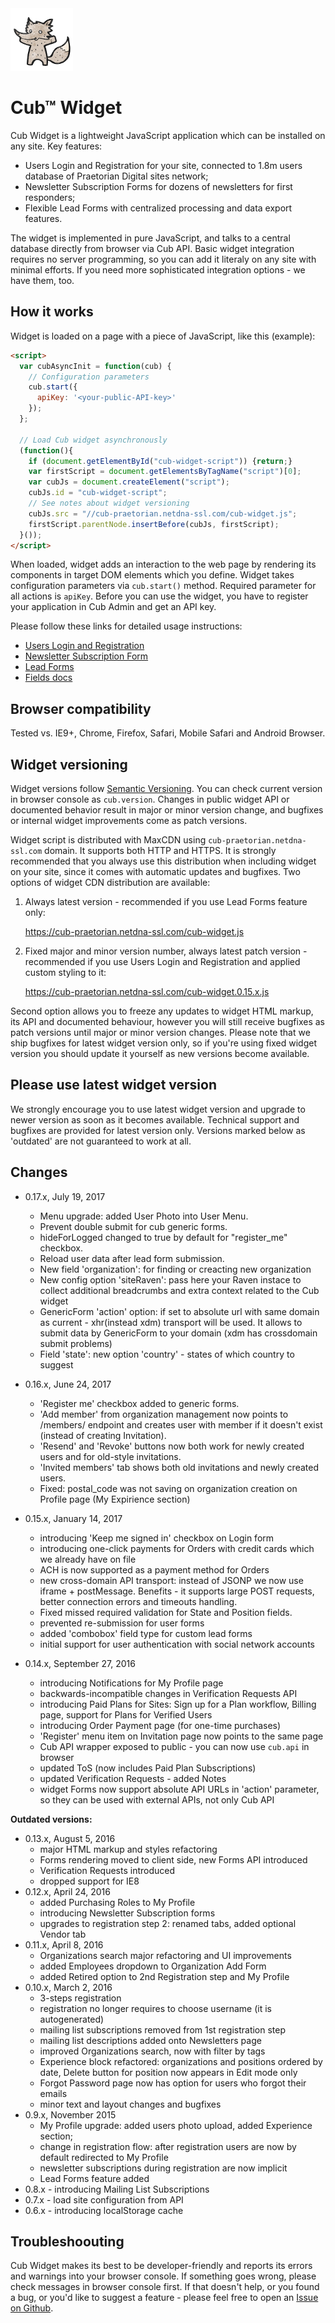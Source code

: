 <img src="cub-logo.png">

# Cub™ Widget

Cub Widget is a lightweight JavaScript application which can be installed
on any site. Key features:

* Users Login and Registration for your site, connected to 1.8m users
  database of Praetorian Digital sites network;
* Newsletter Subscription Forms for dozens of newsletters for first
  responders;
* Flexible Lead Forms with centralized processing and data export features.

The widget is implemented in pure JavaScript, and talks to a central database
directly from browser via Cub API. Basic widget integration requires no server
programming, so you can add it literaly on any site with minimal efforts.
If you need more sophisticated integration options - we have them, too.

## How it works

Widget is loaded on a page with a piece of JavaScript, like this (example):

```html
<script>
  var cubAsyncInit = function(cub) {
    // Configuration parameters
    cub.start({
      apiKey: '<your-public-API-key>'
    });
  };

  // Load Cub widget asynchronously
  (function(){
    if (document.getElementById("cub-widget-script")) {return;}
    var firstScript = document.getElementsByTagName("script")[0];
    var cubJs = document.createElement("script");
    cubJs.id = "cub-widget-script";
    // See notes about widget versioning
    cubJs.src = "//cub-praetorian.netdna-ssl.com/cub-widget.js";
    firstScript.parentNode.insertBefore(cubJs, firstScript);
  }());
</script>
```

When loaded, widget adds an interaction to the web page by rendering its
components in target DOM elements which you define. Widget takes configuration
parameters via ``cub.start()`` method. Required parameter for all actions is
``apiKey``. Before you can use the widget, you have to register your
application in Cub Admin and get an API key.

Please follow these links for detailed usage instructions:

* [Users Login and Registration](https://github.com/praetoriandigital/cub-docs/blob/master/registration.md)
* [Newsletter Subscription Form](https://github.com/praetoriandigital/cub-docs/blob/master/newsletter-form.md)
* [Lead Forms](https://github.com/praetoriandigital/cub-docs/blob/master/lead-forms.md)
* [Fields docs](./fields.md)

## Browser compatibility

Tested vs. IE9+, Chrome, Firefox, Safari, Mobile Safari and Android Browser.

## Widget versioning

Widget versions follow [Semantic Versioning](http://semver.org). You can
check current version in browser console as ``cub.version``. Changes in public
widget API or documented behavior result in major or minor version change,
and bugfixes or internal widget improvements come as patch versions.

Widget script is distributed with MaxCDN using ``cub-praetorian.netdna-ssl.com``
domain. It supports both HTTP and HTTPS. It is strongly recommended that you
always use this distribution when including widget on your site, since it comes
with automatic updates and bugfixes. Two options of widget CDN distribution are
available:

1. Always latest version - recommended if you use Lead Forms feature only:

   <https://cub-praetorian.netdna-ssl.com/cub-widget.js>

2. Fixed major and minor version number, always latest patch version -
   recommended if you use Users Login and Registration and applied custom
   styling to it:

   <https://cub-praetorian.netdna-ssl.com/cub-widget.0.15.x.js>

Second option allows you to freeze any updates to widget HTML markup, its API
and documented behaviour, however you will still receive bugfixes as patch
versions until major or minor version changes. Please note that we ship
bugfixes for latest widget version only, so if you're using fixed widget
version you should update it yourself as new versions become available.

## Please use latest widget version

We strongly encourage you to use latest widget version and upgrade
to newer version as soon as it becomes available. Technical  support and
bugfixes are provided for latest version only. Versions marked below as
'outdated' are not guaranteed to work at all.

## Changes

* 0.17.x, July 19, 2017
  - Menu upgrade: added User Photo into User Menu.
  - Prevent double submit for cub generic forms. 
  - hideForLogged changed to true by default for "register_me" checkbox. 
  - Reload user data after lead form submission. 
  - New field 'organization': for finding or creacting new organization
  - New config option 'siteRaven': pass here your Raven instace to collect
    additional breadcrumbs and extra context related to the Cub widget
  - GenericForm 'action' option: if set to absolute url with same domain as
    current - xhr(instead xdm) transport will be used. It allows to submit data
    by GenericForm to your domain (xdm has crossdomain submit problems)
  - Field 'state': new option 'country' - states of which country to suggest
    

* 0.16.x, June 24, 2017
  - 'Register me' checkbox added to generic forms.  
  - 'Add member' from organization management now points to /members/ endpoint and
    creates user with member if it doesn't exist (instead of creating Invitation).
  - 'Resend' and 'Revoke' buttons now both work for newly created users and for old-style
    invitations.
  - 'Invited members' tab shows both old invitations and newly created users.
  - Fixed: postal_code was not saving on organization creation on Profile page
    (My Expirience section)

* 0.15.x, January 14, 2017
  - introducing 'Keep me signed in' checkbox on Login form
  - introducing one-click payments for Orders with credit cards which we
    already have on file
  - ACH is now supported as a payment method for Orders
  - new cross-domain API transport: instead of JSONP we now use iframe +
    postMessage. Benefits - it supports large POST requests, better
    connection errors and timeouts handling.
  - Fixed missed required validation for State and Position fields.
  - prevented re-submission for user forms
  - added 'combobox' field type for custom lead forms
  - initial support for user authentication with social network accounts

* 0.14.x, September 27, 2016
  - introducing Notifications for My Profile page
  - backwards-incompatible changes in Verification Requests API
  - introducing Paid Plans for Sites: Sign up for a Plan workflow,
    Billing page, support for Plans for Verified Users
  - introducing Order Payment page (for one-time purchases)
  - 'Register' menu item on Invitation page now points to the same page
  - Cub API wrapper exposed to public - you can now use ``cub.api`` in
    browser
  - updated ToS (now includes Paid Plan Subscriptions)
  - updated Verification Requests - added Notes
  - widget Forms now support absolute API URLs in 'action' parameter,
    so they can be used with external APIs, not only Cub API

**Outdated versions:**

* 0.13.x, August 5, 2016
  - major HTML markup and styles refactoring
  - Forms rendering moved to client side, new Forms API introduced
  - Verification Requests introduced
  - dropped support for IE8
* 0.12.x, April 24, 2016
  - added Purchasing Roles to My Profile
  - introducing Newsletter Subscription forms
  - upgrades to registration step 2: renamed tabs, added optional Vendor tab
* 0.11.x, April 8, 2016
  - Organizations search major refactoring and UI improvements
  - added Employees dropdown to Organization Add Form
  - added Retired option to 2nd Registration step and My Profile
* 0.10.x, March 2, 2016
  - 3-steps registration
  - registration no longer requires to choose username (it is autogenerated)
  - mailing list subscriptions removed from 1st registration step
  - mailing list descriptions added onto Newsletters page
  - improved Organizations search, now with filter by tags
  - Experience block refactored: organizations and positions ordered by date, Delete button for position now appears in Edit mode only
  - Forgot Password page now has option for users who forgot their emails
  - minor text and layout changes and bugfixes
* 0.9.x, November 2015
  - My Profile upgrade: added users photo upload, added Experience
    section;
  - change in registration flow: after registration users are now by default
    redirected to My Profile
  - newsletter subscriptions during registration are now implicit
  - Lead Forms feature added
* 0.8.x - introducing Mailing List Subscriptions
* 0.7.x - load site configuration from API
* 0.6.x - introducing localStorage cache

## Troubleshoouting

Cub Widget makes its best to be developer-friendly and reports its errors and
warnings into your browser console. If something goes wrong, please check
messages in browser console first. If that doesn't help, or you found a bug,
or you'd like to suggest a feature - please feel free to open an
[Issue on Github](https://github.com/praetoriandigital/cub/issues).
